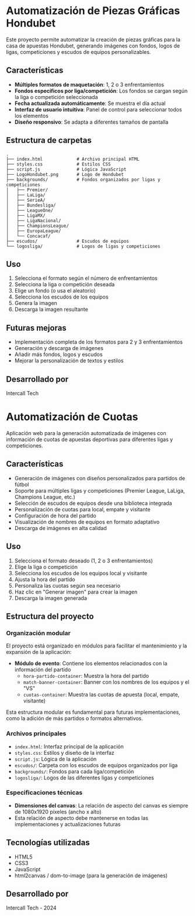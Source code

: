 # Automatización de Piezas Gráficas Hondubet

Este proyecto permite automatizar la creación de piezas gráficas para la casa de apuestas Hondubet, generando imágenes con fondos, logos de ligas, competiciones y escudos de equipos personalizables.

## Características

- **Múltiples formatos de maquetación**: 1, 2 o 3 enfrentamientos
- **Fondos específicos por liga/competición**: Los fondos se cargan según la liga o competición seleccionada
- **Fecha actualizada automáticamente**: Se muestra el día actual
- **Interfaz de usuario intuitiva**: Panel de control para seleccionar todos los elementos
- **Diseño responsivo**: Se adapta a diferentes tamaños de pantalla

## Estructura de carpetas

```
.
├── index.html             # Archivo principal HTML
├── styles.css             # Estilos CSS
├── script.js              # Lógica JavaScript
├── LogoHondubet.png       # Logo de Hondubet
├── backgrounds/           # Fondos organizados por ligas y competiciones
│   ├── Premier/
│   ├── LaLiga/
│   ├── SerieA/
│   ├── Bundesliga/
│   ├── LeagueOne/
│   ├── LigaMX/
│   ├── LigaNacional/
│   ├── ChampionsLeague/
│   ├── EuropaLeague/
│   └── Concacaf/
├── escudos/               # Escudos de equipos
└── logosliga/             # Logos de ligas y competiciones
```

## Uso

1. Selecciona el formato según el número de enfrentamientos
2. Selecciona la liga o competición deseada
3. Elige un fondo (o usa el aleatorio)
4. Selecciona los escudos de los equipos
5. Genera la imagen
6. Descarga la imagen resultante

## Futuras mejoras

- Implementación completa de los formatos para 2 y 3 enfrentamientos
- Generación y descarga de imágenes
- Añadir más fondos, logos y escudos
- Mejorar la personalización de textos y estilos

## Desarrollado por

Intercall Tech 

# Automatización de Cuotas

Aplicación web para la generación automatizada de imágenes con información de cuotas de apuestas deportivas para diferentes ligas y competiciones.

## Características

- Generación de imágenes con diseños personalizados para partidos de fútbol
- Soporte para múltiples ligas y competiciones (Premier League, LaLiga, Champions League, etc.)
- Selección de escudos de equipos desde una biblioteca integrada
- Personalización de cuotas para local, empate y visitante
- Configuración de hora del partido
- Visualización de nombres de equipos en formato adaptativo
- Descarga de imágenes en alta calidad

## Uso

1. Selecciona el formato deseado (1, 2 o 3 enfrentamientos)
2. Elige la liga o competición
3. Selecciona los escudos de los equipos local y visitante
4. Ajusta la hora del partido
5. Personaliza las cuotas según sea necesario
6. Haz clic en "Generar imagen" para crear la imagen
7. Descarga la imagen generada

## Estructura del proyecto

### Organización modular

El proyecto está organizado en módulos para facilitar el mantenimiento y la expansión de la aplicación:

- **Módulo de evento**: Contiene los elementos relacionados con la información del partido
  - `hora-partido-container`: Muestra la hora del partido
  - `match-banner-container`: Banner con los nombres de los equipos y el "VS"
  - `cuotas-container`: Muestra las cuotas de apuesta (local, empate, visitante)

Esta estructura modular es fundamental para futuras implementaciones, como la adición de más partidos o formatos alternativos.

### Archivos principales

- `index.html`: Interfaz principal de la aplicación
- `styles.css`: Estilos y diseño de la interfaz
- `script.js`: Lógica de la aplicación
- `escudos/`: Carpeta con los escudos de equipos organizados por liga
- `backgrounds/`: Fondos para cada liga/competición
- `logosliga/`: Logos de las diferentes ligas y competiciones

### Especificaciones técnicas

- **Dimensiones del canvas**: La relación de aspecto del canvas es siempre de 1080x1920 píxeles (ancho x alto)
- Esta relación de aspecto debe mantenerse en todas las implementaciones y actualizaciones futuras

## Tecnologías utilizadas

- HTML5
- CSS3
- JavaScript
- html2canvas / dom-to-image (para la generación de imágenes)

## Desarrollado por

Intercall Tech - 2024 